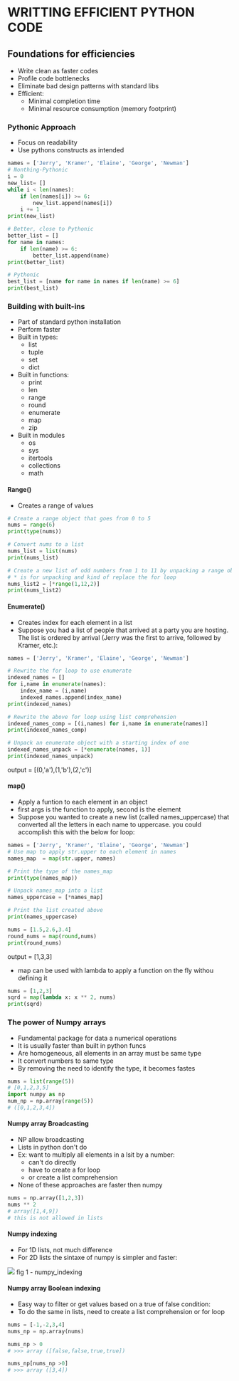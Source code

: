 # WRITTING EFFICIENT PYTHON CODE

## Foundations for efficiencies

* Write clean as faster codes
* Profile code bottlenecks
* Eliminate bad design patterns with standard libs
* Efficient:
  * Minimal completion time
  * Minimal resource consumption (memory footprint)

### Pythonic Approach
* Focus on readability
* Use pythons constructs as intended
```py
names = ['Jerry', 'Kramer', 'Elaine', 'George', 'Newman']
# Nonthing-Pythonic
i = 0
new_list= []
while i < len(names):
    if len(names[i]) >= 6:
        new_list.append(names[i])
    i += 1
print(new_list)

# Better, close to Pythonic
better_list = []
for name in names:
    if len(name) >= 6:
        better_list.append(name)
print(better_list)

# Pythonic
best_list = [name for name in names if len(name) >= 6]
print(best_list)
```

### Building with built-ins
* Part of standard python installation
* Perform faster
* Built in types:
  * list
  * tuple
  * set
  * dict
* Built in functions:
  * print
  * len
  * range
  * round
  * enumerate
  * map
  * zip
* Built in modules
  * os
  * sys
  * itertools
  * collections
  * math

#### **Range()**
* Creates a range of values
```py
# Create a range object that goes from 0 to 5
nums = range(6)
print(type(nums))

# Convert nums to a list
nums_list = list(nums)
print(nums_list)

# Create a new list of odd numbers from 1 to 11 by unpacking a range object
# * is for unpacking and kind of replace the for loop
nums_list2 = [*range(1,12,2)]
print(nums_list2)
```

#### **Enumerate()**
* Creates index for each element in a list
* Suppose you had a list of people that arrived at a party you are hosting. The list is ordered by arrival (Jerry was the first to arrive, followed by Kramer, etc.):
```py
names = ['Jerry', 'Kramer', 'Elaine', 'George', 'Newman']

# Rewrite the for loop to use enumerate
indexed_names = []
for i,name in enumerate(names):
    index_name = (i,name)
    indexed_names.append(index_name) 
print(indexed_names)

# Rewrite the above for loop using list comprehension
indexed_names_comp = [(i,names) for i,name in enumerate(names)]
print(indexed_names_comp)

# Unpack an enumerate object with a starting index of one
indexed_names_unpack = [*enumerate(names, 1)]
print(indexed_names_unpack)

```
output = [(0,'a'),(1,'b'),(2,'c')]

#### **map()**
* Apply a funtion to each element in an object
* first args is the function to apply, second is the element
* Suppose you wanted to create a new list (called names_uppercase) that converted all the letters in each name to uppercase. you could accomplish this with the below for loop:
```py
names = ['Jerry', 'Kramer', 'Elaine', 'George', 'Newman']
# Use map to apply str.upper to each element in names
names_map  = map(str.upper, names)

# Print the type of the names_map
print(type(names_map))

# Unpack names_map into a list
names_uppercase = [*names_map]

# Print the list created above
print(names_uppercase)
```
```py
nums = [1.5,2.6,3.4]
round_nums = map(round,nums)
print(round_nums)
```
output = [1,3,3]
* map can be used with lambda to apply a function on the fly withou defining it
```py
nums = [1,2,3]
sqrd = map(lambda x: x ** 2, nums)
print(sqrd)
```

### The power of Numpy arrays
* Fundamental package for data a numerical operations
* It is usually faster than built in python funcs
* Are homogeneous, all elements in an array must be same type
* It convert numbers to same type
* By removing the need to identify the type, it becomes fastes
```py
nums = list(range(5))
# [0,1,2,3,5]
import numpy as np
num_np = np.array(range(5))
# ([0,1,2,3,4])
```
#### Numpy array Broadcasting
* NP allow broadcasting
* Lists in python don't do
* Ex: want to multiply all elements in a lsit by a number:
  * can't do directly
  * have to create a for loop
  * or create a list comprehension
* None of these approaches are faster then numpy
```py
nums = np.array([1,2,3])
nums ** 2
# array([1,4,9])
# this is not allowed in lists
```
#### Numpy indexing
* For 1D lists, not much difference
* For 2D lists the sintaxe of numpy is simpler and faster:

<img src="https://github.com/cassiobolba/Python/blob/master/Python-Datacamp/src-img/4-numpy_indexing.jpg"/>   
fig 1 - numpy_indexing

#### Numpy array Boolean indexing
* Easy way to filter or get values based on a true of false condition:
* To do the same in lists, need to create a list comprehension or for loop
```py
nums = [-1,-2,3,4]
nums_np = np.array(nums)

nums_np > 0
# >>> array ([false,false,true,true])

nums_np[nums_np >0]
# >>> array ([3,4])
```
